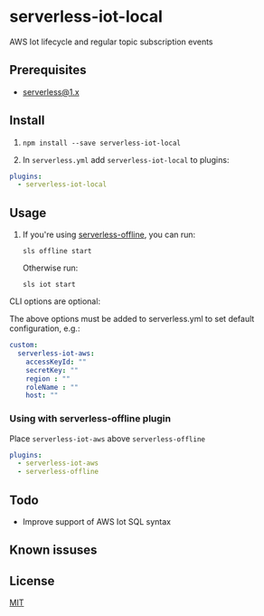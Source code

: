 # serverless-iot-local

AWS Iot lifecycle and regular topic subscription events

## Prerequisites

* serverless@1.x

## Install

1. `npm install --save serverless-iot-local`

2. In `serverless.yml` add `serverless-iot-local` to plugins:

```yaml
plugins:
  - serverless-iot-local
```

## Usage

1. If you're using [serverless-offline](https://github.com/dherault/serverless-offline), you can run:

   `sls offline start`

   Otherwise run:

   `sls iot start`

CLI options are optional:

The above options must be added to serverless.yml to set default configuration, e.g.:

```yml
custom:
  serverless-iot-aws:
    accessKeyId: ""
    secretKey: ""
    region : ""
    roleName : ""
    host: ""
```

### Using with serverless-offline plugin

Place `serverless-iot-aws` above `serverless-offline`

```yaml
plugins:
  - serverless-iot-aws
  - serverless-offline
```

## Todo

* Improve support of AWS Iot SQL syntax

## Known issuses

## License

[MIT](LICENSE)
